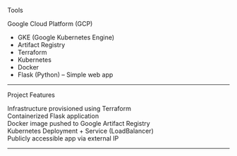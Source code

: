 Tools

  Google Cloud Platform (GCP)
  
- GKE (Google Kubernetes Engine)
- Artifact Registry
- Terraform 
- Kubernetes 
- Docker 
- Flask (Python) – Simple web app

---

  Project Features

 Infrastructure provisioned using Terraform  
 Containerized Flask application  
 Docker image pushed to Google Artifact Registry  
 Kubernetes Deployment + Service (LoadBalancer)  
 Publicly accessible app via external IP

---
